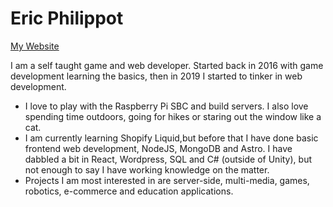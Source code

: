 # Eric Philippot

[My Website](https://ericphilippot.com "ericphilippot.com")

I am a self taught game and web developer. Started back in 2016 with game development learning the basics, then in 2019 I started to tinker in web development. 

- I love to play with the Raspberry Pi SBC and build servers. I also love spending time outdoors, going for hikes or staring out the window like a cat. 
- I am currently learning Shopify Liquid,but before that I have done basic frontend web development, NodeJS, MongoDB and Astro. I have dabbled a bit in React, Wordpress, SQL and C# (outside of Unity), but not enough to say I have working knowledge on the matter. 
- Projects I am most interested in are server-side, multi-media, games, robotics, e-commerce and education applications.
 

<!---
epGameDev/epGameDev is a ✨ special ✨ repository because its `README.md` (this file) appears on your GitHub profile.
You can click the Preview link to take a look at your changes.
--->
